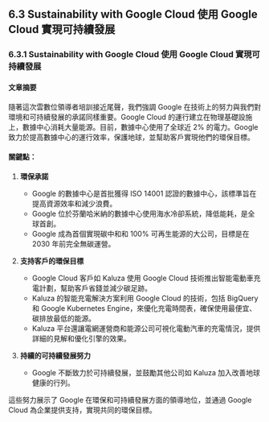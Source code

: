 ## 6.3 Sustainability with Google Cloud 使用 Google Cloud 實現可持續發展

### 6.3.1 Sustainability with Google Cloud 使用 Google Cloud 實現可持續發展

#### 文章摘要

隨著這次雲數位領導者培訓接近尾聲，我們強調 Google 在技術上的努力與我們對環境和可持續發展的承諾同樣重要。Google Cloud 的運行建立在物理基礎設施上，數據中心消耗大量能源。目前，數據中心使用了全球近 2% 的電力。Google 致力於提高數據中心的運行效率，保護地球，並幫助客戶實現他們的環保目標。

#### 關鍵點：

1. **環保承諾**

    - Google 的數據中心是首批獲得 ISO 14001 認證的數據中心，該標準旨在提高資源效率和減少浪費。
    - Google 位於芬蘭哈米納的數據中心使用海水冷卻系統，降低能耗，是全球首創。
    - Google 成為首個實現碳中和和 100% 可再生能源的大公司，目標是在 2030 年前完全無碳運營。

2. **支持客戶的環保目標**

    - Google Cloud 客戶如 Kaluza 使用 Google Cloud 技術推出智能電動車充電計劃，幫助客戶省錢並減少碳足跡。
    - Kaluza 的智能充電解決方案利用 Google Cloud 的技術，包括 BigQuery 和 Google Kubernetes Engine，來優化充電時間表，確保使用最便宜、碳排放最低的能源。
    - Kaluza 平台還讓電網運營商和能源公司可視化電動汽車的充電情況，提供詳細的見解和優化引擎的效果。

3. **持續的可持續發展努力**
    - Google 不斷致力於可持續發展，並鼓勵其他公司如 Kaluza 加入改善地球健康的行列。

這些努力展示了 Google 在環保和可持續發展方面的領導地位，並通過 Google Cloud 為企業提供支持，實現共同的環保目標。
